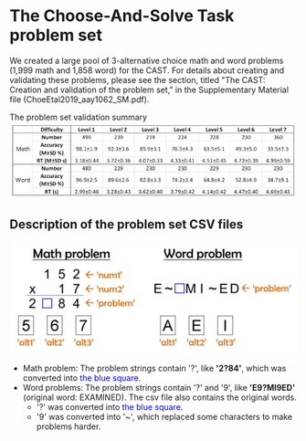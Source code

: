 # The Choose-And-Solve Task problem set

We created a large pool of 3-alternative choice math and word problems (1,999 math and 1,858 word) for the CAST. 
For details about creating and validating these problems, please see the section, titled "The CAST: Creation and validation of the problem set," in the Supplementary Material file (ChoeEtal2019_aay1062_SM.pdf).

The problem set validation summary<br>
<img src="https://raw.githubusercontent.com/kywch/CAST_jsPsych/master/problem-set/Summary.gif" width="600"/>

## Description of the problem set CSV files
<img src="https://raw.githubusercontent.com/kywch/CAST_jsPsych/master/problem-set/Problem_format.jpg" width="600"/>

* Math problem: The problem strings contain '?', like <b>'2?84'</b>, which was converted into <font color=blue>the blue square</font>.
* Word problems: The problem strings contain '?' and '9', like <b>'E9?MI9ED'</b> (original word: EXAMINED). The csv file also contains the original words.  
  * '?' was converted into <font color=blue>the blue square</font>. 
  * '9' was converted into '~', which replaced some characters to make problems harder.
